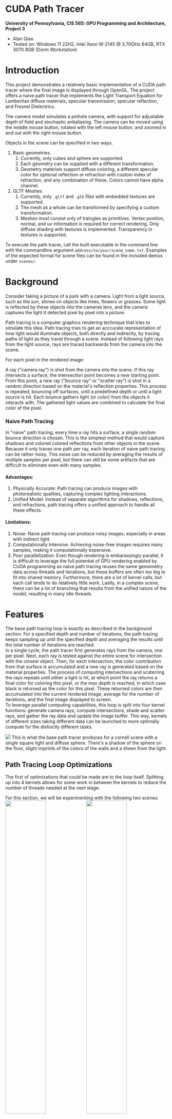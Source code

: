 CUDA Path Tracer
================

**University of Pennsylvania, CIS 565: GPU Programming and Architecture, Project 3**

* Alan Qiao
* Tested on: Windows 11 22H2, Intel Xeon W-2145 @ 3.70GHz 64GB, RTX 3070 8GB (Dorm Workstation)

# Introduction

This project demonstrates a relatively basic implementation of a CUDA path tracer where the final image is displayed through OpenGL. The project offers a naive path tracer that implements the Light Transport Equation for Lambertian diffuse materials, specular transmission, specular reflection, and Fresnel Dielectrics.  

The camera model simulates a pinhole camera, with support for adjustable depth of field and stochastic antialiasing. The camera can be moved using the middle mouse button, rotated with the left mouse button, and zoomed in and out with the right mouse button.  

Objects in the scene can be specified in two ways.
1. Basic geometries. 
    1. Currently, only cubes and sphere are supported. 
    2. Each geometry can be supplied with a different transformation.
    3. Geometry materials support diffuse coloring, a different specular color for optional reflection or refraction with custom index of refraction, and any combination of these. Colors cannot have alpha channel.
2. GLTF Meshes
    1. Currently, only `.gltf` and `.glb` files with embedded textures are supported. 
    2. The mesh as a whole can be transformed by specifying a custom transformation.
    3. Meshes must consist only of traingles as primitives. Vertex position, normal, and uv information is required for correct rendering. Only diffuse shading with textures is implemented. Transparency in textures is supported.

To execute the path tracer, call the built executable in the command line with the commandline argument `address/to/your/scene_name.txt`. Examples of the expected format for scene files can be found in the included demos under `scenes/`.  

# Background
Consider taking a picture of a park with a camera. Light from a light source, such as the sun, shines on objects like trees, flowers or grasses. Some light is reflected by these objects into the cameras lens, and the camera captures the light it detected pixel by pixel into a picture.

Path tracing is a computer graphics rendering technique that tries to simulate this idea. 
Path tracing tries to get an acccurate representation of how light would illuminate objects, both directly and indirectly, by tracing paths of light as they travel through a scene. Instead of following light rays from the light source, rays are traced backwards from the camera into the scene.

For each pixel in the rendered image:

A ray ("camera ray") is shot from the camera into the scene.
If this ray intersects a surface, the intersection point becomes a new starting point.
From this point, a new ray ("bounce ray" or "scatter ray") is shot in a random direction based on the material's reflection properties.
This process is repeated, bouncing off surfaces, until a predefined depth or until a light source is hit.
Each bounce gathers light (or color) from the objects it interacts with. The gathered light values are combined to calculate the final color of the pixel.

### Naive Path Tracing
In "naive" path tracing, every time a ray hits a surface, a single random bounce direction is chosen. This is the simplest method that would capture shadows and colored colored reflections from other objects in the scene. Because it only traces one path per ray, each iteration of naive path tracing can be rather noisy. This noise can be reduced by averaging the results of multiple samples per pixel, but there can still be some artifacts that are difficult to eliminate even with many samples.

#### Advantages:

1. Physically Accurate: Path tracing can produce images with photorealistic qualities, capturing complex lighting interactions.
2. Unified Model: Instead of separate algorithms for shadows, reflections, and refractions, path tracing offers a unified approach to handle all these effects.

#### Limitations:

1. Noise: Naive path tracing can produce noisy images, especially in areas with indirect light.
2. Computationally Intensive: Achieving noise-free images requires many samples, making it computationally expensive.
3. Poor parallelization: Even though rendering is embarassingly parallel, it is difficult to leverage the full potential of GPU rendering enabled by CUDA programming as naive path tracing reuses the same gemometry data across threads and iterations, but these buffers are often too big to fit into shared memory. Furthermore, there are a lot of kernel calls, but each call tends to do relatively little work. Lastly, in a complex scene, there can be a lot of branching that results from the unified nature of the model, resulting in many idle threads.

# Features
The base path tracing loop is exactly as described in the background section. For a specified depth and number of iterations, the path tracing keeps sampling up until the specified depth and averaging the results until the total number of iterations are reached.  
In a single cycle, the path tracer first generates rays from the camera, one per pixel. Next, each ray is tested against the entire scene for intersection with the closest object. Then, for each intersection, the color contribution from that surface is accumulated and a new ray is generated based on the material properties. The process of computing intersections and scaterring the rays repeats until either a light is hit, at which point the ray returns a final color for coloring this pixel, or the max depth is reached, in which case black is returned as the color for this pixel. These returned colors are then accumulated into the current rendered image, average for the number of iterations, and the final image displayed to screen.  
To leverage parallel computing capabilities, this loop is split into four kernel functions: generate camera rays, compute intersections, shade and scatter rays, and gather the ray data and update the image buffer. This way, kernels of different sizes taking different data can be launched to more optimally compute for the distinctly different tasks.

![](img/basic_cornell.5000samp.png)
This is what the base path tracer produces for a cornell scene with a single square light and diffuse sphere. There's a shadow of the sphere on the floor, slight imprints of the colors of the walls and a sheen from the light.

## Path Tracing Loop Optimizations
The first of optimizations that could be made are to the loop itself. Splitting up into 4 kernels allows for some work in between the kernels to reduce the number of threads needed at the next stage.

For this section, we will be experimenting with the following two scenes:
<img src="img/basic_demo.10000samp.png" width="50%" /><img src="img/basic_demo_closed.10000samp.png" width="50%" />

On the left is the open box demo. It consists of 5 diffuse cubes for walls, 1 Fresnel Dielectric glass cube, 1 reflective mirror cube, 2 diffuse spheres, 1 emissive cube as the light, and a Seele mesh with 23079 triangles. There are a total of 30 materials, consisting of 6 geometry materials and 24 texture materials.  

On the right is the closed box demo. It has all the same components as the open box demo exept that there is one extra diffuse blue cube wall behind the camera. 

By default, both scenes are rendered at 800x800 resolution with trace depth of 8 for a total of 10,000 sample iterations. 

### Early Ray Termination
If a camera doesn't intersect with the scene. That ray will simply return the color black. Similarly, any rays that failed to reach a light after `MAX_DEPTH` bounces should also return black. The last kind of rays that would terminate early are those that hit a light before max depth is reached. All of these early terminated rays can be easily distinguished by setting `remainingBounces = 0`. This means we can launch the kernels in the next iteration without these rays as they all already have their final colors. We can't simply discard these rays from memory as we still need to accumulate their color.  
The solution is to partition the rays buffer by the condition `remainingBounces > 0`. By placing all rays that have terminated at the back, we can launch a kernel with `num_active_paths` threads.

![](img/stream_compaction_depth.png)
Figure 1: Number of paths remaining with stream compaction for early ray termination with respect to path tracing depth. Two cornell scenes that are identical except one box has an open face while the other is fully closed are used. 

As seen in this graph, the effect of stream compaction with partitioning is most prominent after a few bounces with diminishing returns. In the open box case, this makes sense because as the rays bounce around more, there is a greater chance that it bounces out the open face into void and thus get terminated for no intersection. In the closed box case, the effect of stream compaction is much smaller as rays are trapped in a box and will certainly collide with a surface. Notice, however, that there is a nearly linear trend in the number of rays terminating in the closed box case, suggesting that about an equal number of rays hit the light in a given pass. Another interesting observation is that most rays actually fail to terminate by the 20th bounce and so nearly 90% of the rays shot are actually wasted in the closed box case.

### First Bounce Cache
In a simple model where the camera always generates the same rays for each pixel, that is, a ray extending outwards from the center of each pixel in the camera's viewport, the first bounce of any sample iteration would always hit the same objects. As a result, we can cache this ray to save one iteration of intersection computation.

![](img/first_bounce_cache_on_rays.png)
Figure 2: Time required to render each frame in the closed box scene with respect to the number of rays generated by the camera.

It turns out that first bounce cache creates a negligible improvement even as the number of rays that are cached increases. One possible explanation for this is that the cost of computing intersections in a scene with relatively few geometries is small enough that it is not much greater than the cost of copying a cached buffer to the intersections buffer in memory. Perhaps with an even more complex scene there would be a more significant effect, but for the closed box demo, the improvement is negligible.

Furthermore, this technique inherent conflicts with other camera based features like stoachastic antialiasing and depth of field adjustment. Thus, this technique was not used in the final implementation.

### Material Sorting
As there is a single shading kernel that is responsible for shading all the different materials, there is inevitably a lot of branching that occurs as a result of threads calling different device functions to shade for different materials. Since CUDA schedules threads in warps, it may be possible to reduce the idle time from branching by sorting the paths by material so that there is a higher chance an entire warp would have threads all calling the same branch.

![](img/sort_by_material_on_scenes.png)
Figure 3: The effect of sorting rays by material before shading in rendering the closed box demo and the open box demo.

It is clear from the graph that the cost of sorting rays by material significantly outweighs the benefit of branching reduction. This makes sense as modern GPUs have much better performance with some branching and even if threads are idle, the time of computing a new ray direction and shading in each branch is so small that the idle is still significantly smaller than sorting, which tends to be a very expensive operation even with GPU parallelization.

## Base Naive Path Tracing

### Specular Transmission

### Fresnel Dielectric

### Further Improvements

## Camera Effects

### Stochastic Antialiasing

### Depth of Field

## Mesh Rendering

### GLTF Mesh Loading

### Albedo texture mapping

### Bounding Volume Hierarchy

### Further Improvements

## Final Demonstrations


## References
* Physically Based Rendering 3rd Edition [&#x1F517;](https://pbr-book.org/3ed-2018/contents)
* "How to build a BVH" - JBIKKER [&#x1F517;](https://jacco.ompf2.com/2022/04/13/how-to-build-a-bvh-part-1-basics/)
* TinyGLTF [&#x1F517;](https://github.com/syoyo/tinygltf)
